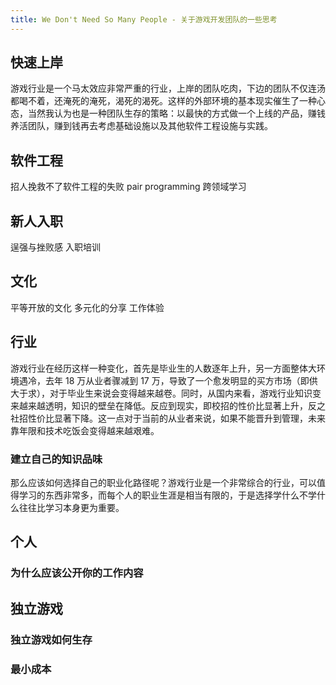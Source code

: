 ```yaml
---
title: We Don't Need So Many People - 关于游戏开发团队的一些思考
---
```


## 快速上岸

游戏行业是一个马太效应非常严重的行业，上岸的团队吃肉，下边的团队不仅连汤都喝不着，还淹死的淹死，渴死的渴死。这样的外部环境的基本现实催生了一种心态，当然我认为也是一种团队生存的策略：以最快的方式做一个上线的产品，赚钱养活团队，赚到钱再去考虑基础设施以及其他软件工程设施与实践。

## 软件工程

招人挽救不了软件工程的失败
pair programming
跨领域学习

## 新人入职

逞强与挫败感
入职培训

## 文化

平等开放的文化
多元化的分享
工作体验

## 行业

游戏行业在经历这样一种变化，首先是毕业生的人数逐年上升，另一方面整体大环境遇冷，去年 18 万从业者骤减到 17 万，导致了一个愈发明显的买方市场（即供大于求），对于毕业生来说会变得越来越卷。同时，从国内来看，游戏行业知识变来越来越透明，知识的壁垒在降低。反应到现实，即校招的性价比显著上升，反之社招性价比显著下降。这一点对于当前的从业者来说，如果不能晋升到管理，未来靠年限和技术吃饭会变得越来越艰难。

### 建立自己的知识品味

那么应该如何选择自己的职业化路径呢？游戏行业是一个非常综合的行业，可以值得学习的东西非常多，而每个人的职业生涯是相当有限的，于是选择学什么不学什么往往比学习本身更为重要。

## 个人

### 为什么应该公开你的工作内容

## 独立游戏

### 独立游戏如何生存

### 最小成本
